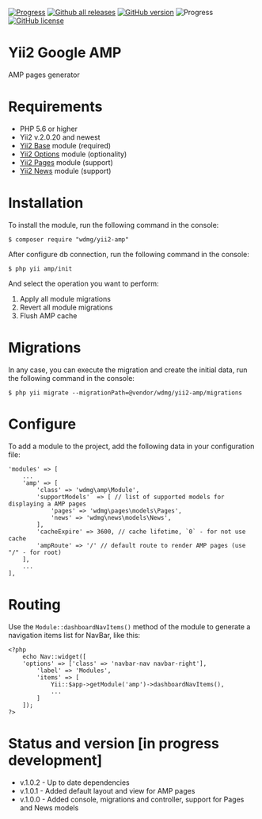 [![Progress](https://img.shields.io/badge/required-Yii2_v2.0.13-blue.svg)](https://packagist.org/packages/yiisoft/yii2)
[![Github all releases](https://img.shields.io/github/downloads/wdmg/yii2-amp/total.svg)](https://GitHub.com/wdmg/yii2-amp/releases/)
[![GitHub version](https://badge.fury.io/gh/wdmg/yii2-amp.svg)](https://github.com/wdmg/yii2-amp)
![Progress](https://img.shields.io/badge/progress-in_development-red.svg)
[![GitHub license](https://img.shields.io/github/license/wdmg/yii2-amp.svg)](https://github.com/wdmg/yii2-amp/blob/master/LICENSE)

# Yii2 Google AMP
AMP pages generator

# Requirements 
* PHP 5.6 or higher
* Yii2 v.2.0.20 and newest
* [Yii2 Base](https://github.com/wdmg/yii2-base) module (required)
* [Yii2 Options](https://github.com/wdmg/yii2-options) module (optionality)
* [Yii2 Pages](https://github.com/wdmg/yii2-pages) module (support)
* [Yii2 News](https://github.com/wdmg/yii2-news) module (support)

# Installation
To install the module, run the following command in the console:

`$ composer require "wdmg/yii2-amp"`

After configure db connection, run the following command in the console:

`$ php yii amp/init`

And select the operation you want to perform:
  1) Apply all module migrations
  2) Revert all module migrations
  3) Flush AMP cache

# Migrations
In any case, you can execute the migration and create the initial data, run the following command in the console:

`$ php yii migrate --migrationPath=@vendor/wdmg/yii2-amp/migrations`

# Configure
To add a module to the project, add the following data in your configuration file:

    'modules' => [
        ...
        'amp' => [
            'class' => 'wdmg\amp\Module',
            'supportModels'  => [ // list of supported models for displaying a AMP pages
                'pages' => 'wdmg\pages\models\Pages',
                'news' => 'wdmg\news\models\News',
            ],
            'cacheExpire' => 3600, // cache lifetime, `0` - for not use cache
            'ampRoute' => '/' // default route to render AMP pages (use "/" - for root)
        ],
        ...
    ],

# Routing
Use the `Module::dashboardNavItems()` method of the module to generate a navigation items list for NavBar, like this:

    <?php
        echo Nav::widget([
        'options' => ['class' => 'navbar-nav navbar-right'],
            'label' => 'Modules',
            'items' => [
                Yii::$app->getModule('amp')->dashboardNavItems(),
                ...
            ]
        ]);
    ?>

# Status and version [in progress development]
* v.1.0.2 - Up to date dependencies
* v.1.0.1 - Added default layout and view for AMP pages
* v.1.0.0 - Added console, migrations and controller, support for Pages and News models
